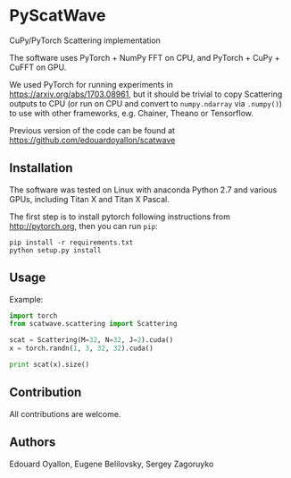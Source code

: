 PyScatWave
==========

CuPy/PyTorch Scattering implementation

The software uses PyTorch + NumPy FFT on CPU, and PyTorch + CuPy + CuFFT on GPU.

We used PyTorch for running experiments in <https://arxiv.org/abs/1703.08961>,
but it should be trivial to copy Scattering outputs to CPU (or run on CPU and
convert to `numpy.ndarray` via `.numpy()`) to use with other frameworks,
e.g. Chainer, Theano or Tensorflow.

Previous version of the code can be found at <https://github.com/edouardoyallon/scatwave>

## Installation

The software was tested on Linux with anaconda Python 2.7 and
various GPUs, including Titan X and Titan X Pascal.

The first step is to install pytorch following instructions from
<http://pytorch.org>, then you can run `pip`:

```
pip install -r requirements.txt
python setup.py install
```

## Usage

Example:

```python
import torch
from scatwave.scattering import Scattering

scat = Scattering(M=32, N=32, J=2).cuda()
x = torch.randn(1, 3, 32, 32).cuda()

print scat(x).size()
```


## Contribution

All contributions are welcome.


## Authors

Edouard Oyallon, Eugene Belilovsky, Sergey Zagoruyko
